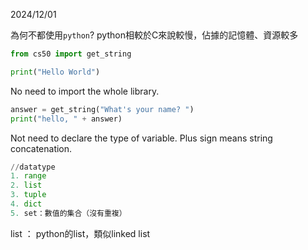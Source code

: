 2024/12/01

為何不都使用`python`?
	python相較於C來說較慢，佔據的記憶體、資源較多


``` python 
from cs50 import get_string 

print("Hello World")
```

No need to import the whole library.

``` python
answer = get_string("What's your name? ")
print("hello, " + answer)

```

Not need to declare the type of variable.
Plus sign means string concatenation.


``` python 
//datatype
1. range
2. list
3. tuple
4. dict
5. set：數值的集合（沒有重複）
```

list ： python的list，類似linked list




